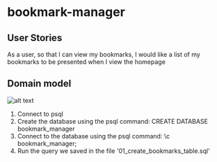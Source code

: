 # bookmark-manager

<h2>User Stories</h2>

As a user, so that I can view my bookmarks, I would like a list of my bookmarks to be presented when I view the homepage

<h2>Domain model</h2>


![alt text](https://github.com/ratcliffetj/bookmark-manager/blob/master/bookmark%20manager.jpg?raw=true)

1. Connect to psql
2. Create the database using the psql command: CREATE DATABASE bookmark_manager
3. Connect to the database using the psql command: \c bookmark_manager;
4. Run the query we saved in the file '01_create_bookmarks_table.sql'